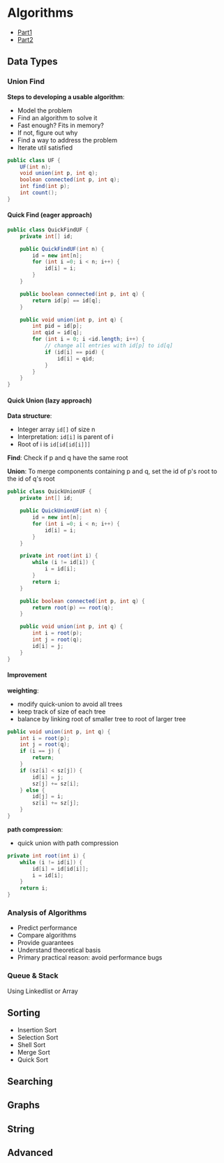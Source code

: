 # Algorithms

- [Part1](https://www.coursera.org/learn/algorithms-part1)
- [Part2](https://www.coursera.org/learn/algorithms-part2)

## Data Types

### Union Find

**Steps to developing a usable algorithm**:

- Model the problem
- Find an algorithm to solve it
- Fast enough? Fits in memory?
- If not, figure out why
- Find a way to address the problem
- Iterate util satisfied

```java
public class UF {
    UF(int n);
    void union(int p, int q);
    boolean connected(int p, int q);
    int find(int p);
    int count();
}
```

#### Quick Find (eager approach)

```java
public class QuickFindUF {
    private int[] id;

    public QuickFindUF(int n) {
        id = new int[n];
        for (int i =0; i < n; i++) {
            id[i] = i;
        }
    }

    public boolean connected(int p, int q) {
        return id[p] == id[q];
    }

    public void union(int p, int q) {
        int pid = id[p];
        int qid = id[q];
        for (int i = 0; i <id.length; i++) {
            // change all entries with id[p] to id[q]
            if (id[i] == pid) {
                id[i] = qid;
            }
        }
    }
}
```

#### Quick Union (lazy approach)

**Data structure**:

- Integer array `id[]` of size n
- Interpretation: `id[i]` is parent of i
- Root of i is `id[id[id[i]]]`

**Find**: Check if p and q have the same root

**Union**: To merge components containing p and q, set the id of p's root to the id of q's root

```java
public class QuickUnionUF {
    private int[] id;

    public QuickUnionUF(int n) {
        id = new int[n];
        for (int i =0; i < n; i++) {
            id[i] = i;
        }
    }

    private int root(int i) {
        while (i != id[i]) {
            i = id[i];
        }
        return i;
    }

    public boolean connected(int p, int q) {
        return root(p) == root(q);
    }

    public void union(int p, int q) {
        int i = root(p);
        int j = root(q);
        id[i] = j;
    }
}
```

#### Improvement

**weighting**:

- modify quick-union to avoid all trees
- keep track of size of each tree
- balance by linking root of smaller tree to root of larger tree

```java
public void union(int p, int q) {
    int i = root(p);
    int j = root(q);
    if (i == j) {
        return;
    }
    if (sz[i] < sz[j]) {
        id[i] = j;
        sz[j] += sz[i];
    } else {
        id[j] = i;
        sz[i] += sz[j];
    }
}
```

**path compression**:

- quick union with path compression

```java
private int root(int i) {
    while (i != id[i]) {
        id[i] = id[id[i]];
        i = id[i];
    }
    return i;
}
```

### Analysis of Algorithms

- Predict performance
- Compare algorithms
- Provide guarantees
- Understand theoretical basis
- Primary practical reason: avoid performance bugs

### Queue & Stack

Using Linkedlist or Array

## Sorting

- Insertion Sort
- Selection Sort
- Shell Sort
- Merge Sort
- Quick Sort

## Searching

## Graphs

## String

## Advanced
